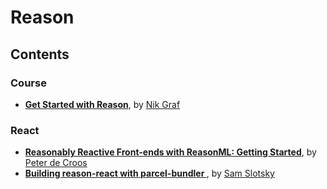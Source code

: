# Reason

## Contents

### Course

* **[Get Started with Reason](https://egghead.io/courses/get-started-with-reason)**, by [Nik Graf](https://egghead.io/instructors/nik-graf)

### React

* **[Reasonably Reactive Front-ends with ReasonML: Getting Started](https://www.codementor.io/cultofmetatron/reasonably-reactive-front-ends-with-reasonml-getting-started-jwdhe5muf)**, by [Peter de Croos](https://www.codementor.io/cultofmetatron)
* **[Building reason-react with parcel-bundler
](https://blog.manifold.co/building-reason-react-with-parcel-bundler-cb651278bf47)**, by [Sam Slotsky](https://blog.manifold.co/@sslotsky)
